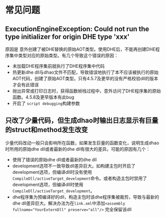 # 常见问题

## ExecutionEngineException: Could not run the type initializer for origin DHE type 'xxx'

原因是 意外创建了被DHE替换的原始AOT类型。使用DHE后，不能再创建DHE程序集中类型对应的原始类型。有几个导致这个错误的原因：

- 未加载DHE程序集前就执行了DHE程序集中代码
- 热更新dhe dll与dhao文件不匹配，导致错误地执行了本不应该被执行的原始AOT代码，创建了原始AOT类型。只有4.5.7及更早的没有严格校验dll的版本才会有此错误
- 抛出异常或打印日志时，获得函数帧栈过程中，意外访问了DHE程序集的原始函数。4.5.8及更早版本有此bug
- 开启了 `script debugging`构建参数

## 只改了少量代码，但生成dhao时输出日志显示有巨量的struct和method发生改变

少量代码改动一般只会影响所在函数，如果发生巨量的函数变化，说明生成dhao时所用的原始dhe dll或者最新的dhe dll有很大的差异。可能的原因有几个：

- 使用了错误的原始dhe dll或者最新的dhe dll
- development选项不一致导致dll差异巨大。如构建主包时开启了development选项，但编译dll时没有使用`CompileDll/activeTarget_development`命令。或者构造主包时禁用了development选项，但编译dll时使用`CompileDll/activeTarget_development`。
- dhe程序集为预编译好的dll，构造主包时该dhe程序集被裁剪，导致与最新的dhe dll差异巨大。解决办法为在`link.xml`中添加`<assembly fullname="YourExternDll" preserve="all"/>` 完全保留该dll
